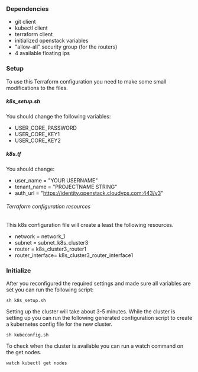 ### Dependencies

* git client
* kubectl client
* terraform client
* initialized openstack variables
* "allow-all" security group (for the routers)
* 4 available floating ips

### Setup

To use this Terraform configuration you need to make some small modifications to the files.

##### k8s_setup.sh

You should change the following variables:

* USER_CORE_PASSWORD
* USER_CORE_KEY1
* USER_CORE_KEY2

##### k8s.tf

You should change:

* user_name   = "YOUR USERNAME"
* tenant_name = "PROJECTNAME STRING"
* auth_url    = "https://identity.openstack.cloudvps.com:443/v3"


###### Terraform configuration resources

This k8s configuration file will create a least the following resources.

* network 	  = network_1
* subnet  	  = subnet_k8s_cluster3 
* router  	  = k8s_cluster3_router1
* router_interface= k8s_cluster3_router_interface1

### Initialize

After you reconfigured the required settings and made sure all variables are set you can run the following script:
```
sh k8s_setup.sh
```

Setting up the cluster will take about 3-5 minutes. While the cluster is setting up you can run the following generated configuration script to create a kubernetes config file for the new cluster.
```
sh kubeconfig.sh
```

To check when the cluster is available you can run a watch command on the get nodes.
```
watch kubectl get nodes
```


